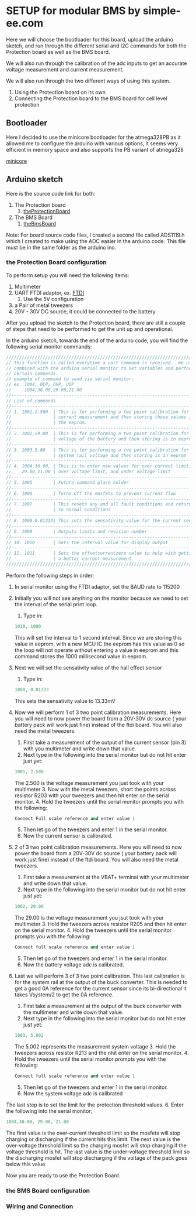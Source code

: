 # SETUP for modular BMS by simple-ee.com
Here we will choose the bootloader for this board, upload the arduino sketch,
and run through the different serial and I2C commands for both the Protection
board as well as the BMS board.

We will also run through the calibration of the adc inputs to get an accurate
voltage measurement and current measurement.

We will also run through the two different ways of using this system.
1. Using the Protection board on its own
2. Connecting the Protection board to the BMS board for cell level protection


## Bootloader
Here I decided to use the minicore bootloader for the atmega328PB as it allowed
me to configure the arduino with various options, it seems very efficient in 
memory space and also supports the PB variant of atmega328

[minicore](https://github.com/MCUdude/MiniCore)

## Arduino sketch
Here is the source code link for both:

1. The Protection board
    1. [theProtectionBoard](https://github.com/simple-ee/mBMS/tree/main/Source%20Code/theProtectionBoard/)
2. The BMS Board
    1. [theBmsBoard](https://github.com/simple-ee/mBMS/tree/main/Source%20Code/theBMSBoard/20210703_theBMSBoard_A6)

Note: For board source code files, I created a second file called ADS1119.h which
I created to make using the ADC easier in the arduino code.  This file must be in the
same folder as the arduino ino.

### the Protection Board configuration

To perform setup you will need the following items:
1. Multimeter
2. UART FTDI adaptor, ex. [FTDI](https://www.amazon.com/HiLetgo-FT232RL-Converter-Adapter-Breakout/dp/B00IJXZQ7C/ref=sr_1_3?dchild=1&keywords=ftdi&qid=1625502998&sr=8-3)
    1. Use the 5V configuration
3. a Pair of metal tweezers
4. 20V - 30V DC source, it could be connected to the battery 


After you upload the sketch to the Protection board, there are still a couple of
steps that need to be performed to get the unit up and operational.

In the arduino sketch, towards the end of the arduino code, you will find the
following serial monitor commands:

```c++
////////////////////////////////////////////////////////////////////////////////
// This function is called everytime a uart command is received.  We use it 
// combined with the arduino serial monitor to set variables and perform
// certain commands.
// example of command to send via serial monitor:
// ex. 1004, OCP, OVP, UVP
//     1004,30.00,29.00,21.00
//------------------------------------------------------------------------------
// List of commands
//------------------------------------------------------------------------------
// 1. 1001,2.500  | This is for performing a two point calibration for the 
//                | current measurement and then storing those values in 
//                | the eeprom.
//------------------------------------------------------------------------------
// 2. 1002,29.00  | This is for performing a two point calibration for the 
//                | voltage of the battery and then storing is in eeprom
//------------------------------------------------------------------------------
// 3. 1003,5.00   | This is for performing a two point calibration for the 
//                | system rail voltage and then storing is in eeprom
//------------------------------------------------------------------------------
// 4. 1004,30.00, | This is to enter new values for over current limit,
//    29.00,21.00 | over voltage limit, and under voltage limit
//------------------------------------------------------------------------------
// 5. 1005        | Future command place holder
//------------------------------------------------------------------------------
// 6. 1006        | Turns off the mosfets to prevent current flow
//------------------------------------------------------------------------------
// 7. 1007        | This resets any and all fault conditions and returns system
//                | to normal conditions
//------------------------------------------------------------------------------
// 8. 1008,0.01333| This sets the sensativity value for the current sensor
//------------------------------------------------------------------------------
// 9. 1009        | Outputs limits and revision number
//------------------------------------------------------------------------------
// 10. 1010       | Sets the interval value for display output
//------------------------------------------------------------------------------
// 11. 1011       | Sets the offsetcurrentzero value to help with getting a 
//                | a better current measurement
////////////////////////////////////////////////////////////////////////////////
```
Perform the following steps in order:
1. In serial monitor using the FTDI adaptor, set the BAUD rate to 115200
2. Initially you will not see anything on the monitor because we need to set
the interval of the serial print loop.
    1. Type in:
    ```c++
    1010, 1000
    ```
    This will set the interval to 1 second interval.  Since we are storing
    this value in eeprom, with a new MCU IC the eeprom has this value as 0 so
    the loop will not operate without entering a value in eeprom and this
    command stores the 1000 millisecond value in eeprom.

2. Next we will set the sensativity value of the hall effect sensor
    1. Type in:
    ```c++
    1008, 0.01333
    ```
    This sets the sensativity value to 13.33mV

3. Now we will perform 1 of 3 two point calibration measurements.  Here you will
need to now power the board from a 20V-30V dc source ( your battery pack will
work just fine) instead of the ftdi board. You will also need the metal tweezers.
    1. First take a measurement of the output of the current sensor (pin 3) with
    you multimeter and write down that value.
    2. Next type in the following into the serial monitor but do not hit enter
    just yet:
    ```c++
    1001, 2.500
    ```
    The 2.500 is the voltage measurement you just took with your multimeter
    3. Now with the metal tweezers, short the points across resistor R203 with 
    your tweezers and then hit enter on the serial monitor.
    4. Hold the tweezers until the serial monitor prompts you with the following:
    ```c++
    Connect Full scale reference and enter value 1
    ```
    5. Then let go of the tweezers and enter 1 in the serial monitor.
    6. Now the current sensor is calibrated.
4. 2 of 3 two point calibration measurements.  Here you will
need to now power the board from a 20V-30V dc source ( your battery pack will
work just fine) instead of the ftdi board. You will also need the metal tweezers.
    1. First take a measurement at the VBAT+ terminal with your multimeter and
    write down that value.
    2. Next type in the following into the serial monitor but do not hit enter
    just yet:
    ```c++
    1002, 29.00
    ```
    The 29.00 is the voltage measurement you jsut took with your multimeter
    3. Hold the tweezers across resistor R205 and then hit enter on the serial
    monitor.
    4. Hold the tweezers until the serial monitor prompts you with the following:
    ```c++
    Connect full scale reference and enter value 1
    ```
    5. Then let go of the tweezers and enter 1 in the serial monitor.
    6. Now the battery voltage adc is calibrated.
5. Last we will perform 3 of 3 two point calibration.  This last calibration is
for the system rail at the output of the buck converter.  This is needed to get 
a good 0A reference for the current sensor since its bi-directional it takes
Vsystem/2 to get the 0A reference.
    1. First take a measurement at the output of the buck converter with the 
    multimeter and write down that value.
    2. Next type in the following into the serial monitor but do not hit enter 
    just yet:
    ```c++
    1003, 5.002
    ```
    The 5.002 represents the measurement system voltage
    3. Hold the tweezers across resistor R213 and the nhit enter on the serial
    monitor.
    4. Hold the tweezers until the serial monitor prompts you with the following:
    ```c++
    Connect full scale reference and enter value 1
    ```
    5. Then let go of the tweezers and enter 1 in the serial monitor.
    6. Now the system voltage adc is calibrated

The last step is to set the limit for the protection threshold values.
6. Enter the following into the serial monitor;
```c++
1004,30.00, 29.00, 21.00
```
The first value is the over-current threshold limit so the mosfets will stop
charging or discharging if the current hits this limit. 
The next value is the over-voltage threshold limit so the charging mosfet will
stop charging if the voltage threshold is hit.
The last value is the under-voltage threshold limit so the discharging mosfet will
stop discharging if the voltage of the pack goes below this value.

Now you are ready to use the Protection Board.

### the BMS Board configuration

### Wiring and Connection


